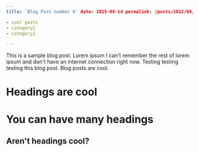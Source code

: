 ```yaml
---
title: 'Blog Post number 4' date: 2015-08-14 permalink: /posts/2012/08/blog-post-4/ tags:

- cool posts
- category1
- category2

---
```


This is a sample blog post. Lorem ipsum I can't remember the rest of lorem ipsum and don't have an internet connection
right now. Testing testing testing this blog post. Blog posts are cool.

Headings are cool
======

You can have many headings
======

Aren't headings cool?
------